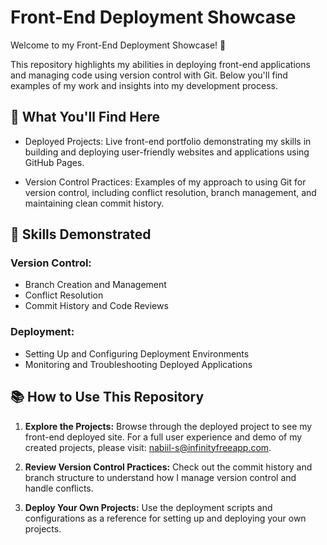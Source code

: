 # Front-End Deployment Showcase

Welcome to my Front-End Deployment Showcase! 🎨

This repository highlights my abilities in deploying front-end applications and managing code using version control with Git. Below you'll find examples of my work and insights into my development process.


## 🚀 What You'll Find Here

- Deployed Projects: Live front-end portfolio demonstrating my skills in building and deploying user-friendly websites and applications using GitHub Pages.

- Version Control Practices: Examples of my approach to using Git for version control, including conflict resolution, branch management, and maintaining clean commit history.


## 🔧 Skills Demonstrated

### Version Control:

- Branch Creation and Management
- Conflict Resolution
- Commit History and Code Reviews

### Deployment:

- Setting Up and Configuring Deployment Environments
- Monitoring and Troubleshooting Deployed Applications


## 📚 How to Use This Repository

1. **Explore the Projects:** Browse through the deployed project to see my front-end deployed site. For a full user experience and demo of my created projects, please visit: [nabiil-s@infinityfreeapp.com](http://nabiil-s.infinityfreeapp.com).

2. **Review Version Control Practices:** Check out the commit history and branch structure to understand how I manage version control and handle conflicts.

3. **Deploy Your Own Projects:** Use the deployment scripts and configurations as a reference for setting up and deploying your own projects.

